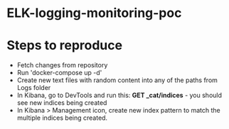 # ELK-logging-monitoring-poc

<h1>Steps to reproduce</h1>

<ul>
<li>Fetch changes from repository</li> 
<li>Run 'docker-compose up -d'</li> 
<li>Create new text files with random content into any of the paths from Logs folder</li> 
<li>In Kibana, go to DevTools and run this:   <b>GET _cat/indices</b> - you should see new indices being created </li> 
<li>In Kibana > Management icon, create new index pattern to match the multiple indices being created. </li>

</ul>
